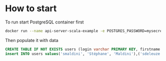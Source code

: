 # How to start

To run start PostgreSQL container first

```bash
docker run --name api-server-scala-example -e POSTGRES_PASSWORD=mysecretpassword -d postgres
```

Then populate it with data

```sql
CREATE TABLE IF NOT EXISTS users (login varchar PRIMARY KEY, firstname varchar, lastname varchar);
insert INTO users values('smaldini', 'Stéphane', 'Maldini'),('sdeleuze', 'Sébastien', 'Deleuze'),('bclozel', 'Brian', 'Clozel');
```